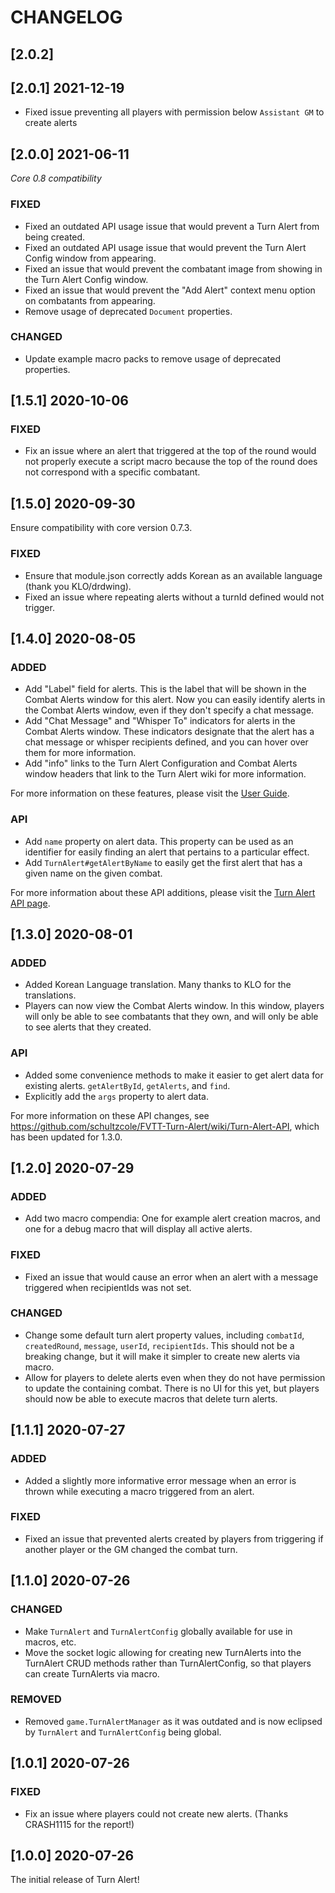 # CHANGELOG

## [2.0.2] 

## [2.0.1] 2021-12-19

- Fixed issue preventing all players with permission below `Assistant GM` to create alerts

## [2.0.0] 2021-06-11

*Core 0.8 compatibility*

### FIXED

- Fixed an outdated API usage issue that would prevent a Turn Alert from being created.
- Fixed an outdated API usage issue that would prevent the Turn Alert Config window from appearing.
- Fixed an issue that would prevent the combatant image from showing in the Turn Alert Config window. 
- Fixed an issue that would prevent the "Add Alert" context menu option on combatants from appearing.
- Remove usage of deprecated `Document` properties.

### CHANGED

- Update example macro packs to remove usage of deprecated properties.

## [1.5.1] 2020-10-06

### FIXED

- Fix an issue where an alert that triggered at the top of the round would not properly execute a script macro because the top of the round does not correspond with a specific combatant.

## [1.5.0] 2020-09-30

Ensure compatibility with core version 0.7.3.

### FIXED

- Ensure that module.json correctly adds Korean as an available language (thank you KLO/drdwing).
- Fixed an issue where repeating alerts without a turnId defined would not trigger.

## [1.4.0] 2020-08-05

### ADDED

- Add "Label" field for alerts. This is the label that will be shown in the Combat Alerts window for this alert. Now you can easily identify alerts in the Combat Alerts window, even if they don't specify a chat message.
- Add "Chat Message" and "Whisper To" indicators for alerts in the Combat Alerts window. These indicators designate that the alert has a chat message or whisper recipients defined, and you can hover over them for more information.
- Add "info" links to the Turn Alert Configuration and Combat Alerts window headers that link to the Turn Alert wiki for more information.

For more information on these features, please visit the [User Guide](https://github.com/schultzcole/FVTT-Turn-Alert/wiki/User-Guide).

### API

- Add `name` property on alert data. This property can be used as an identifier for easily finding an alert that pertains to a particular effect.
- Add `TurnAlert#getAlertByName` to easily get the first alert that has a given name on the given combat.

For more information about these API additions, please visit the [Turn Alert API page](https://github.com/schultzcole/FVTT-Turn-Alert/wiki/Turn-Alert-API).

## [1.3.0] 2020-08-01

### ADDED

- Added Korean Language translation. Many thanks to KLO for the translations.
- Players can now view the Combat Alerts window. In this window, players will only be able to see combatants that they own, and will only be able to see alerts that they created.

### API

- Added some convenience methods to make it easier to get alert data for existing alerts. `getAlertById`, `getAlerts`, and `find`.
- Explicitly add the `args` property to alert data.

For more information on these API changes, see <https://github.com/schultzcole/FVTT-Turn-Alert/wiki/Turn-Alert-API>, which has been updated for 1.3.0.

## [1.2.0] 2020-07-29

### ADDED

- Add two macro compendia: One for example alert creation macros, and one for a debug macro that will display all active alerts.

### FIXED

- Fixed an issue that would cause an error when an alert with a message triggered when recipientIds was not set.

### CHANGED

- Change some default turn alert property values, including `combatId`, `createdRound`, `message`, `userId`, `recipientIds`.
  This should not be a breaking change, but it will make it simpler to create new alerts via macro.
- Allow for players to delete alerts even when they do not have permission to update the containing combat.
  There is no UI for this yet, but players should now be able to execute macros that delete turn alerts.

## [1.1.1] 2020-07-27

### ADDED

- Added a slightly more informative error message when an error is thrown while executing a macro triggered from an alert.

### FIXED

- Fixed an issue that prevented alerts created by players from triggering if another player or the GM changed the combat turn.

## [1.1.0] 2020-07-26

### CHANGED

- Make `TurnAlert` and `TurnAlertConfig` globally available for use in macros, etc.
- Move the socket logic allowing for creating new TurnAlerts into the TurnAlert CRUD methods rather than TurnAlertConfig, so that players can create TurnAlerts via macro.

### REMOVED

- Removed `game.TurnAlertManager` as it was outdated and is now eclipsed by `TurnAlert` and `TurnAlertConfig` being global.

## [1.0.1] 2020-07-26

### FIXED

- Fix an issue where players could not create new alerts. (Thanks CRASH1115 for the report!)

## [1.0.0] 2020-07-26

The initial release of Turn Alert!
